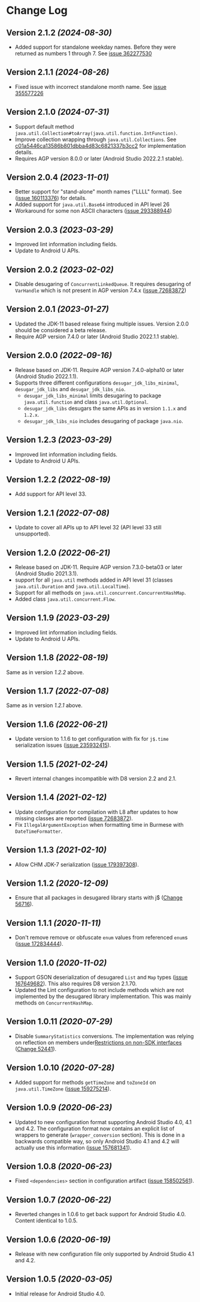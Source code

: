 Change Log
==========

Version 2.1.2 *(2024-08-30)*
----------------------------

* Added support for standalone weekday names. Before they were returned as
  numbers 1 through 7.
  See [issue 362277530](https://issuetracker.google.com/362277530)

Version 2.1.1 *(2024-08-26)*
----------------------------

* Fixed issue with incorrect standalone month name.
  See [issue 355577226](https://issuetracker.google.com/355577226)

Version 2.1.0 *(2024-07-31)*
----------------------------

* Support default method `java.util.Collection#toArray(java.util.function.IntFunction)`.
* Improve collection wrapping through `java.util.Collections`.
  See [c01a5446ca13586b801dbba4d83c6821337b3cc2](https://github.com/google/desugar_jdk_libs/commit/c01a5446ca13586b801dbba4d83c6821337b3cc2) for implementation details.
* Requires AGP version 8.0.0 or later (Android Studio 2022.2.1 stable).

Version 2.0.4 *(2023-11-01)*
----------------------------

* Better support for "stand-alone" month names ("LLLL" format).
  See ([issue 160113376](https://issuetracker.google.com/160113376))
  for details.
* Added support for `java.util.Base64` introduced in API level 26
* Workaround for some non ASCII characters
  ([issue 293388944](https://issuetracker.google.com/293388944))

Version 2.0.3 *(2023-03-29)*
----------------------------

* Improved lint information including fields.
* Update to Android U APIs.

Version 2.0.2 *(2023-02-02)*
----------------------------

* Disable desugaring of `ConcurrentLinkedQueue`. It requires desugaring of
  `VarHandle` which is not present in AGP version 7.4.x
  ([issue 72683872](https://issuetracker.google.com/72683872))

Version 2.0.1 *(2023-01-27)*
----------------------------

* Updated the JDK-11 based release fixing multiple issues. Version 2.0.0
  should be considered a beta release.
* Require AGP version 7.4.0 or later (Android Studio 2022.1.1 stable).

Version 2.0.0 *(2022-09-16)*
----------------------------

* Release based on JDK-11. Require AGP version 7.4.0-alpha10 or later
  (Android Studio 2022.1.1).
* Supports three different configurations `desugar_jdk_libs_minimal`,
  `desugar_jdk_libs` and `desugar_jdk_libs_nio`.
    * `desugar_jdk_libs_minimal` limits desugaring to package
      `java.util.function` and class `java.util.Optional`.
    * `desugar_jdk_libs` desugars the same APIs as in version `1.1.x` and
    `1.2.x`.
    * `desugar_jdk_libs_nio` includes desugaring of package `java.nio`.


Version 1.2.3 *(2023-03-29)*
----------------------------

* Improved lint information including fields.
* Update to Android U APIs.

Version 1.2.2 *(2022-08-19)*
----------------------------

* Add support for API level 33.

Version 1.2.1 *(2022-07-08)*
-----------------------------

* Update to cover all APIs up to API level 32 (API level 33 still unsupported).

Version 1.2.0 *(2022-06-21)*
----------------------------

* Release based on JDK-11. Require AGP version 7.3.0-beta03 or later
  (Android Studio 2021.3.1).
* support for all `java.util` methods added in API level 31 (classes
  `java.util.Duration` and `java.util.LocalTime`).
* Support for all  methods on `java.util.concurrent.ConcurrentHashMap`.
* Added class `java.util.concurrent.Flow`.

Version 1.1.9 *(2023-03-29)*
----------------------------

* Improved lint information including fields.
* Update to Android U APIs.

Version 1.1.8 *(2022-08-19)*
-----------------------------

Same as in version _1.2.2_ above.

Version 1.1.7 *(2022-07-08)*
-----------------------------

Same as in version _1.2.1_ above.

Version 1.1.6 *(2022-06-21)*
-----------------------------

* Update version to 1.1.6 to get configuration with fix for `j$.time`
  serialization issues
  ([issue 235932415](https://issuetracker.google.com/235932415)).

Version 1.1.5 *(2021-02-24)*
-----------------------------

* Revert internal changes incompatible with D8 version 2.2 and 2.1.

Version 1.1.4 *(2021-02-12)*
-----------------------------

* Update configuration for compilation with L8 after updates to how
  missing classes are reported
  ([issue 72683872](https://issuetracker.google.com/72683872)).
* Fix `IllegalArgumentException` when formatting time in Burmese with
  `DateTimeFormatter`.

Version 1.1.3 *(2021-02-10)*
-----------------------------

* Allow CHM JDK-7 serialization
  ([issue 179397308](https://issuetracker.google.com/179397308)).

Version 1.1.2 *(2020-12-09)*
-----------------------------

* Ensure that all packages in desugared library starts with j$
  ([Change 56716](https://r8-review.googlesource.com/c/r8/+/56716)).

Version 1.1.1 *(2020-11-11)*
-----------------------------

* Don't remove remove or obfuscate `enum` values from referenced `enum`s
  ([issue 172834444](https://issuetracker.google.com/172834444)).

Version 1.1.0 *(2020-11-02)*
-----------------------------

* Support GSON deserialization of desugared `List` and `Map` types
  ([issue 167649682](https://issuetracker.google.com/167649682)).
  This also requires D8 version 2.1.70.
* Updated the Lint configuration to not include methods which are not
  implemented by the desugared library implementation. This was mainly methods
  on `ConcurrentHashMap`.

Version 1.0.11 *(2020-07-29)*
-----------------------------

 * Disable `SummaryStatistics` conversions. The implementation was relying on
   reflection on members under[Restrictions on non-SDK interfaces](https://developer.android.com/distribute/best-practices/develop/restrictions-non-sdk-interfaces)
   ([Change 52441](https://r8-review.googlesource.com/c/r8/+/52441)).

Version 1.0.10 *(2020-07-28)*
-----------------------------

 * Added support for methods `getTimeZone` and `toZoneId` on
   `java.util.TimeZone`
   ([issue 159275214](https://issuetracker.google.com/159275214)).

Version 1.0.9 *(2020-06-23)*
----------------------------

 * Updated to new configuration format supporting Android Studio 4.0,
   4.1 and 4.2. The configuration format now contains an explicit list
   of wrappers to generate (`wrapper_conversion` section). This is
   done in a backwards compatible way, so only Android Studio 4.1 and
   4.2 will actually use this information ([issue
   157681341](https://issuetracker.google.com/157681341)).

Version 1.0.8 *(2020-06-23)*
----------------------------

 * Fixed `<dependencies>` section in configuration artifact
   ([issue 158502561](https://issuetracker.google.com/158502561)).

Version 1.0.7 *(2020-06-22)*
----------------------------

 * Reverted changes in 1.0.6 to get back support for Android Studio 4.0.
   Content identical to 1.0.5.

Version 1.0.6 *(2020-06-19)*
----------------------------

 * Release with new configuration file only supported by Android Studio 4.1 and
   4.2.

Version 1.0.5 *(2020-03-05)*
----------------------------

 * Initial release for Android Studio 4.0.
